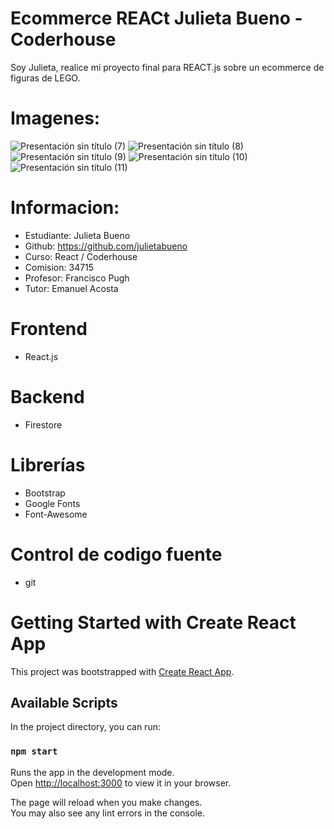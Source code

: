 # Ecommerce REACt Julieta Bueno - Coderhouse
Soy Julieta, realice mi proyecto final para REACT.js sobre un ecommerce de figuras de LEGO. 
# Imagenes:
![Presentación sin título (7)](https://user-images.githubusercontent.com/104010163/193627111-7a3fbe30-c0e5-40c6-94e7-3aa1e5480f68.jpg)
![Presentación sin título (8)](https://user-images.githubusercontent.com/104010163/193627128-fad754b7-77d9-49e8-a5b0-e40cb02ae43a.jpg)
![Presentación sin título (9)](https://user-images.githubusercontent.com/104010163/193627138-b4778fb8-6359-4f66-9688-e107af5537ce.jpg)
![Presentación sin título (10)](https://user-images.githubusercontent.com/104010163/193627152-fa544ed9-472b-4ca4-88ea-c72897241fc6.jpg)
![Presentación sin título (11)](https://user-images.githubusercontent.com/104010163/193627168-49286583-9cc2-4f5a-8322-3b805e997553.jpg)


# Informacion:
- Estudiante: Julieta Bueno
- Github: https://github.com/julietabueno
- Curso: React / Coderhouse
- Comision: 34715
- Profesor: Francisco Pugh
- Tutor: Emanuel Acosta

# Frontend
- React.js

# Backend
- Firestore

# Librerías
- Bootstrap
- Google Fonts
- Font-Awesome

# Control de codigo fuente
- git

# Getting Started with Create React App

This project was bootstrapped with [Create React App](https://github.com/facebook/create-react-app).

## Available Scripts

In the project directory, you can run:

### `npm start`

Runs the app in the development mode.\
Open [http://localhost:3000](http://localhost:3000) to view it in your browser.

The page will reload when you make changes.\
You may also see any lint errors in the console.

